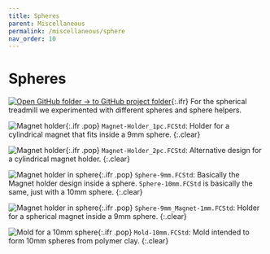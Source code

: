 ```yaml
---
title: Spheres
parent: Miscellaneous
permalink: /miscellaneous/sphere
nav_order: 10
---
```


# Spheres

[![Open GitHub folder]({{site.baseurl}}/assets/img/GitHub-Mark-32px.png) → to GitHub project folder](https://github.com/reiserlab/Fly-Lab-Gear/tree/main/Miscellaneous/Spheres){:.ifr}
For the spherical treadmill we experimented with different spheres and sphere helpers.

![Magnet holder]({{site.baseurl}}/assets/img/Miscellaneous/Spheres/Magnet-Holder_1pc.png){:.ifr .pop}
`Magnet-Holder_1pc.FCStd`: Holder for a cylindrical magnet that fits inside a 9mm sphere.
{:.clear}

![Magnet holder]({{site.baseurl}}/assets/img/Miscellaneous/Spheres/Magnet-Holder_2pc.png){:.ifr .pop}
`Magnet-Holder_2pc.FCStd`: Alternative design for a cylindrical magnet holder.
{:.clear}

![Magnet holder in sphere]({{site.baseurl}}/assets/img/Miscellaneous/Spheres/Sphere-9mm.png){:.ifr .pop}
`Sphere-9mm.FCStd`: Basically the Magnet holder design inside a sphere. `Sphere-10mm.FCStd` is basically the same, just with a 10mm sphere.
{:.clear}

![Magnet holder in sphere]({{site.baseurl}}/assets/img/Miscellaneous/Spheres/Sphere-9mm_Magnet-1mm.png){:.ifr .pop}
`Sphere-9mm_Magnet-1mm.FCStd`: Holder for a spherical magnet inside a 9mm sphere.
{:.clear}

![Mold for a 10mm sphere]({{site.baseurl}}/assets/img/Miscellaneous/Spheres/Mold-10mm.png){:.ifr .pop}
`Mold-10mm.FCStd`: Mold intended to form 10mm spheres from polymer clay.
{:.clear}
